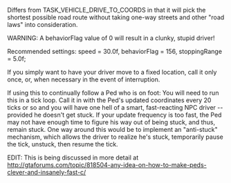 Differs from TASK_VEHICLE_DRIVE_TO_COORDS in that it will pick the shortest possible road route without taking one-way streets and other "road laws" into consideration.

WARNING:
A behaviorFlag value of 0 will result in a clunky, stupid driver!

Recommended settings:
speed = 30.0f,
behaviorFlag = 156, 
stoppingRange = 5.0f;

If you simply want to have your driver move to a fixed location, call it only once, or, when necessary in the event of interruption. 

If using this to continually follow a Ped who is on foot:  You will need to run this in a tick loop.  Call it in with the Ped's updated coordinates every 20 ticks or so and you will have one hell of a smart, fast-reacting NPC driver -- provided he doesn't get stuck.  If your update frequency is too fast, the Ped may not have enough time to figure his way out of being stuck, and thus, remain stuck.  One way around this would be to implement an "anti-stuck" mechanism, which allows the driver to realize he's stuck, temporarily pause the tick, unstuck, then resume the tick.

EDIT:  This is being discussed in more detail at http://gtaforums.com/topic/818504-any-idea-on-how-to-make-peds-clever-and-insanely-fast-c/  
